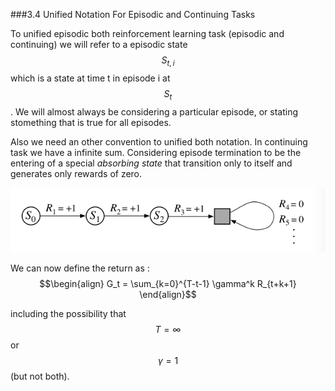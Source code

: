 ###3.4 Unified Notation For Episodic and Continuing Tasks

To unified episodic both reinforcement learning task (episodic and continuing)
we will refer to a episodic state $$S_{t,i}$$ which is a state at time t in episode i
at $$S_t$$. We will almost always be considering a particular episode, or stating
stomething that is true for all episodes.

Also we need an other convention to unified both notation.
In continuing task we have a infinite sum. 
Considering episode termination to be the entering of a special *absorbing state*
that transition only to itself and generates only rewards of zero.

![Figure 2: state transition diagram for episodic task](images/abs_state.png)

We can now define the return as :
$$\begin{align}
G_t = \sum_{k=0}^{T-t-1} \gamma^k R_{t+k+1}
\end{align}$$

including the possibility that $$T = \infty$$ or $$\gamma = 1$$ (but not both).
